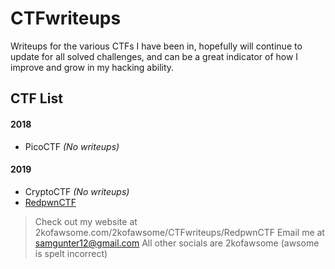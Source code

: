 # CTFwriteups
Writeups for the various CTFs I have been in, hopefully will continue to update for all solved challenges, and can be a great indicator of how I improve and grow in my hacking ability.

## CTF List
#### 2018
* PicoCTF _(No writeups)_
#### 2019
* CryptoCTF _(No writeups)_
* [RedpwnCTF](https://github.com/2kofawsome/CTFwriteups/RedpwnCTF)





>Check out my website at 2kofawsome.com/2kofawsome/CTFwriteups/RedpwnCTF
>Email me at samgunter12@gmail.com
>All other socials are 2kofawsome (awsome is spelt incorrect)